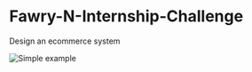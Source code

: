 # Fawry-N-Internship-Challenge
Design an ecommerce system

![Simple example](https://raw.githubusercontent.com/ibrahimabdellatif/Fawry-N-Internship-Challenge/refs/heads/main/Fawry%20N%C2%B2%20Internship%20Challenge/src/image/photo_2025-04-04_16-31-01.jpg )
